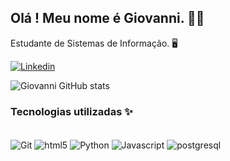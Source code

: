 ## Olá ! Meu nome é Giovanni. 👋🏻
Estudante de Sistemas de Informação. 🖥️

[![Linkedin](https://img.shields.io/badge/LinkedIn-0077B5?style=for-the-badge&logo=linkedin&logoColor=white)](https://www.linkedin.com/in/giovanni-santoro-737a89248)

![Giovanni GitHub stats](https://github-readme-stats.vercel.app/api?username=GiovanniSantoro96&show_icons=true&theme=tokyonight)

### Tecnologias utilizadas ✨

<div style="display: inline_block"><br/>
    <img align="center" alt="Git" src="https://img.shields.io/badge/GIT-E44C30?style=for-the-badge&logo=git&logoColor=white">
    <img align="center" alt="html5" src="https://img.shields.io/badge/HTML5-E34F26?style=for-the-badge&logo=html5&logoColor=white">
    <img align="center" alt="Python" src="https://img.shields.io/badge/Python-3776AB?style=for-the-badge&logo=python&logoColor=white">
    <img align="center" alt="Javascript" src="https://img.shields.io/badge/JavaScript-323330?style=for-the-badge&logo=javascript&logoColor=F7DF1E">
    <img align="center" alt="postgresql" src="https://img.shields.io/badge/PostgreSQL-316192?style=for-the-badge&logo=postgresql&logoColor=whit">
